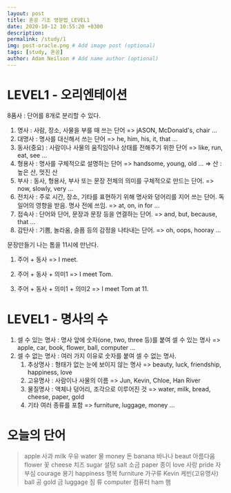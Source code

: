 ```yaml
---
layout: post
title: 혼공 기초 영문법_LEVEL1
date: 2020-10-12 10:55:20 +0300
description:  
permalink: /study/1
img: post-oracle.png # Add image post (optional) 
tags: [study, 혼공]
author: Adam Neilson # Add name author (optional)
--- 
```


# LEVEL1 - 오리엔테이션
8품사 : 단어를 8개로 분리할 수 있다.

1. 명사 : 사람, 장소, 사물을 부를 때 쓰는 단어 
    => jASON, McDonald's, chair ...
2. 대명사 : 명사를 대신해서 쓰는 단어
    => he, him, his, it, that ...
3. 동사(중요) : 사람이나 사물의 움직임이나 상태를 전해주기 위한 단어
    => like, run, eat, see ...
4. 형용사 : 명사를 구체적으로 설명하는 단어
    => handsome, young, old ...
    => 산 : 높은 산, 멋진 산
5. 부사 : 동사, 형용사, 부사 또는 문장 전체의 의미를 구체적으로 만드는 단어.
    => now, slowly, very ...
6. 전치사 : 주로 시간, 장소, 기타를 표현하기 위해 명사와 덩어리를 지어 쓰는 단어. 독일어의 영향을 받음. 명사 전에 쓰임.
    => at, on, in for ...
7. 접속사 : 단어와 단어, 문장과 문장 등을 연결하는 단어.
    => and, but, because, that ...
8. 감탄사 : 기쁨, 놀라움, 슬픔 등의 감정을 나타내는 단어.
    => oh, oops, hooray ...

문장만들기
나는 톰을 11시에 만난다.
1. 주어 + 동사
    => I meet.

2. 주어 + 동사 + 의미1
    => I meet Tom.

3. 주어 + 동사 + 의미1 + 의미2
    => I meet Tom at 11.

# LEVEL1 - 명사의 수

1. 셀 수 있는 명사 : 명사 앞에 숫자(one, two, three 등)를 붙여 셀 수 있는 명사
    => apple, car, book, flower, ball, computer ...
2. 셀 수 없는 명사 : 여러 가지 이유로 숫자를 붙여 셀 수 없는 명사.
    1) 추상명사 : 형태가 없는 눈에 보이지 않는 명사
        => beauty, luck, friendship, happiness, love
    2) 고유명사 : 사람이나 사물의 이름
        => Jun, Kevin, Chloe, Han River
    3) 물질명사 : 액체나 덩어리, 조각으로 이루어진 것
        => water, milk, bread, cheese, paper, gold
    4) 기타 여러 종류를 포함
        => furniture, luggage, money ...

# 오늘의 단어
> apple     사과
  milk      우유
  water     물
  money     돈
  banana    바나나
  beaut     아름다움
  flower    꽃
  cheese    치즈
  sugar     설탕
  salt      소금
  paper     종이
  love      사랑
  pride     자부심
  courage   용기
  happiness 행복
  furniture 가구류
  Kevin     케빈(고유명사)
  ball      공
  gold      금
  luggage   짐 류
  computer  컴퓨터
  ham       햄